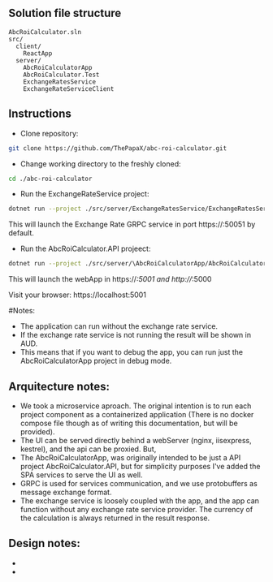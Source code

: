 ## Solution file structure

```
AbcRoiCalculator.sln
src/
  client/
    ReactApp
  server/
    AbcRoiCalculatorApp
    AbcRoiCalculator.Test
    ExchangeRatesService
    ExchangeRateServiceClient
```  

## Instructions
* Clone repository: 
```sh
git clone https://github.com/ThePapaX/abc-roi-calculator.git
```
* Change working directory to the freshly cloned:
```sh
cd ./abc-roi-calculator
```
* Run the ExchangeRateService project:
```sh
dotnet run --project ./src/server/ExchangeRatesService/ExchangeRatesService.csproj
```
This will launch the Exchange Rate GRPC service in port https://:50051 by default.

* Run the AbcRoiCalculator.API projeect:
```sh
dotnet run --project ./src/server/\AbcRoiCalculatorApp/AbcRoiCalculatorApp.csproj
```
This will launch the webApp in https://*:5001 and http://*:5000

Visit your browser: https://localhost:5001

#Notes:
- The application can run without the exchange rate service.
- If the exchange rate service is not running the result will be shown in AUD.
- This means that if you want to debug the app, you can run just the AbcRoiCalculatorApp project in debug mode.

## Arquitecture notes:
- We took a microservice aproach. The original intention is to run each project component as a containerized application (There is no docker compose file though as of writing this documentation, but will be provided). 
- The UI can be served directly behind a webServer (nginx, iisexpress, kestrel), and the api can be proxied. But,
- The AbcRoiCalculatorApp, was originally intended to be just a API project AbcRoiCalculator.API, but for simplicity purposes I've added the SPA services to serve the UI as well.
- GRPC is used for services communication, and we use protobuffers as message exchange format.
- The exchange service is loosely coupled with the app, and the app can function without any exchange rate service provider. The currency of the calculation is always returned in the result response.

## Design notes:
- <WIP>
-
